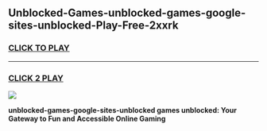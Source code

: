 
## Unblocked-Games-unblocked-games-google-sites-unblocked-Play-Free-2xxrk
<h3>
<a href="https://premium76.site?title=unblocked-games-google-sites-unblocked&ref=20M">CLICK TO PLAY</a></h3>
<hr>

<h3>
<a href="https://premium76.site?title=unblocked-games-google-sites-unblocked&ref=20M">CLICK 2 PLAY</a>
  
</h3>

<a href="https://premium76.site?title=unblocked-games-google-sites-unblocked&ref=19M"><img src="https://clearcache.store/games.png"></a>


**unblocked-games-google-sites-unblocked games unblocked: Your Gateway to Fun and Accessible Online Gaming**
